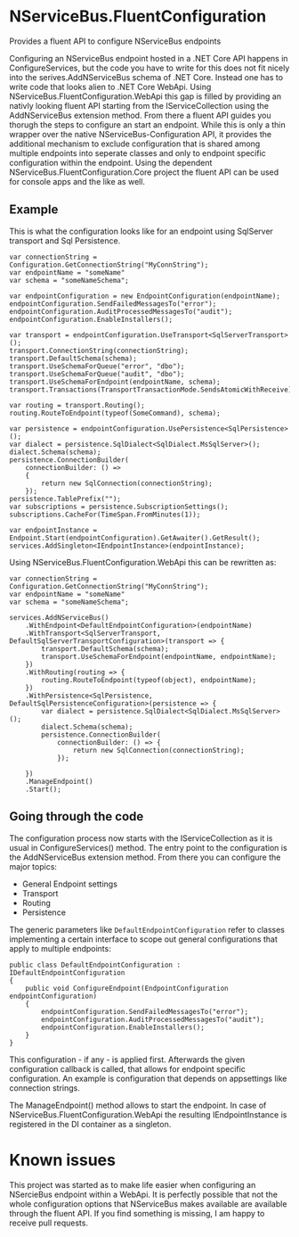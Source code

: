 # NServiceBus.FluentConfiguration
Provides a fluent API to configure NServiceBus endpoints

Configuring an NServiceBus endpoint hosted in a .NET Core API happens in ConfigureServices, but the code you have to write for this does not fit nicely into the serives.AddNServiceBus schema of .NET Core. Instead one has to write code that looks alien to .NET Core WebApi.
Using NServiceBus.FluentConfiguration.WebApi this gap is filled by providing an nativly looking fluent API starting from the IServiceCollection using the AddNServiceBus extension method. From there a fluent API guides you thorugh the steps to configure an start an endpoint.
While this is only a thin wrapper over the native NServiceBus-Configuration API, it provides the additional mechanism to exclude configuration that is shared among multiple endpoints into seperate classes and only to endpoint specific configuration within the endpoint.
Using the dependent NServiceBus.FluentConfiguration.Core project the fluent API can be used for console apps and the like as well.

## Example

This is what the configuration looks like for an endpoint using SqlServer transport and Sql Persistence.

``` CSharp
var connectionString = Configuration.GetConnectionString("MyConnString");
var endpointName = "someName"
var schema = "someNameSchema";

var endpointConfiguration = new EndpointConfiguration(endpointName);
endpointConfiguration.SendFailedMessagesTo("error");
endpointConfiguration.AuditProcessedMessagesTo("audit");
endpointConfiguration.EnableInstallers();

var transport = endpointConfiguration.UseTransport<SqlServerTransport>();
transport.ConnectionString(connectionString);
transport.DefaultSchema(schema);
transport.UseSchemaForQueue("error", "dbo");
transport.UseSchemaForQueue("audit", "dbo");
transport.UseSchemaForEndpoint(endpointName, schema);
transport.Transactions(TransportTransactionMode.SendsAtomicWithReceive);

var routing = transport.Routing();
routing.RouteToEndpoint(typeof(SomeCommand), schema);

var persistence = endpointConfiguration.UsePersistence<SqlPersistence>();
var dialect = persistence.SqlDialect<SqlDialect.MsSqlServer>();
dialect.Schema(schema);
persistence.ConnectionBuilder(
    connectionBuilder: () =>
    {
        return new SqlConnection(connectionString);
    });
persistence.TablePrefix("");
var subscriptions = persistence.SubscriptionSettings();
subscriptions.CacheFor(TimeSpan.FromMinutes(1));

var endpointInstance = Endpoint.Start(endpointConfiguration).GetAwaiter().GetResult();
services.AddSingleton<IEndpointInstance>(endpointInstance);
```

Using NServiceBus.FluentConfiguration.WebApi this can be rewritten as:

``` CSharp
var connectionString = Configuration.GetConnectionString("MyConnString");
var endpointName = "someName"
var schema = "someNameSchema";

services.AddNServiceBus()
    .WithEndpoint<DefaultEndpointConfiguration>(endpointName)
    .WithTransport<SqlServerTransport, DefaultSqlServerTransportConfiguration>(transport => { 
        transport.DefaultSchema(schema);
        transport.UseSchemaForEndpoint(endpointName, endpointName);
    })
    .WithRouting(routing => {
        routing.RouteToEndpoint(typeof(object), endpointName);
    })
    .WithPersistence<SqlPersistence, DefaultSqlPersistenceConfiguration>(persistence => {
        var dialect = persistence.SqlDialect<SqlDialect.MsSqlServer>();
        dialect.Schema(schema);
        persistence.ConnectionBuilder(
            connectionBuilder: () => {
                return new SqlConnection(connectionString);
            });

    })
    .ManageEndpoint()
    .Start();
```

## Going through the code

The configuration process now starts with the IServiceCollection as it is usual in ConfigureServices() method. The entry point to the configuration is the AddNServiceBus extension method. From there you can configure the major topics:

- General Endpoint settings
- Transport
- Routing
- Persistence

The generic parameters like `DefaultEndpointConfiguration` refer to classes implementing a certain interface to scope out general configurations that apply to multiple endpoints:

``` CSharp
public class DefaultEndpointConfiguration : IDefaultEndpointConfiguration
{
    public void ConfigureEndpoint(EndpointConfiguration endpointConfiguration)
    {
        endpointConfiguration.SendFailedMessagesTo("error");
        endpointConfiguration.AuditProcessedMessagesTo("audit");
        endpointConfiguration.EnableInstallers();
    }
}
```

This configuration - if any - is applied first. Afterwards the given configuration callback is called, that allows for endpoint specific configuration. An example is configuration that depends on appsettings like connection strings.

The ManageEndpoint() method allows to start the endpoint. In case of NServiceBus.FluentConfiguration.WebApi the resulting IEndpointInstance is registered in the DI container as a singleton.

# Known issues

This project was started as to make life easier when configuring an NSercieBus endpoint within a WebApi. It is perfectly possible that not the whole configuration options that NServiceBus makes available are available through the fluent API. If you find something is missing, I am happy to receive pull requests.
